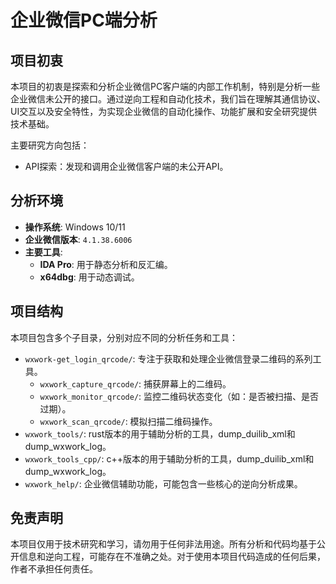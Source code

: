 # 企业微信PC端分析

## 项目初衷

本项目的初衷是探索和分析企业微信PC客户端的内部工作机制，特别是分析一些企业微信未公开的接口。通过逆向工程和自动化技术，我们旨在理解其通信协议、UI交互以及安全特性，为实现企业微信的自动化操作、功能扩展和安全研究提供技术基础。

主要研究方向包括：
*   API探索：发现和调用企业微信客户端的未公开API。

## 分析环境

*   **操作系统**: Windows 10/11
*   **企业微信版本**: `4.1.38.6006`
*   **主要工具**:
    *   **IDA Pro**: 用于静态分析和反汇编。
    *   **x64dbg**: 用于动态调试。

## 项目结构

本项目包含多个子目录，分别对应不同的分析任务和工具：

*   `wxwork-get_login_qrcode/`: 专注于获取和处理企业微信登录二维码的系列工具。
    *   `wxwork_capture_qrcode/`: 捕获屏幕上的二维码。
    *   `wxwork_monitor_qrcode/`: 监控二维码状态变化（如：是否被扫描、是否过期）。
    *   `wxwork_scan_qrcode/`: 模拟扫描二维码操作。
*   `wxwork_tools/`: rust版本的用于辅助分析的工具，dump_duilib_xml和dump_wxwork_log。
*   `wxwork_tools_cpp/`: c++版本的用于辅助分析的工具，dump_duilib_xml和dump_wxwork_log。
*   `wxwork_help/`: 企业微信辅助功能，可能包含一些核心的逆向分析成果。


## 免责声明

本项目仅用于技术研究和学习，请勿用于任何非法用途。所有分析和代码均基于公开信息和逆向工程，可能存在不准确之处。对于使用本项目代码造成的任何后果，作者不承担任何责任。